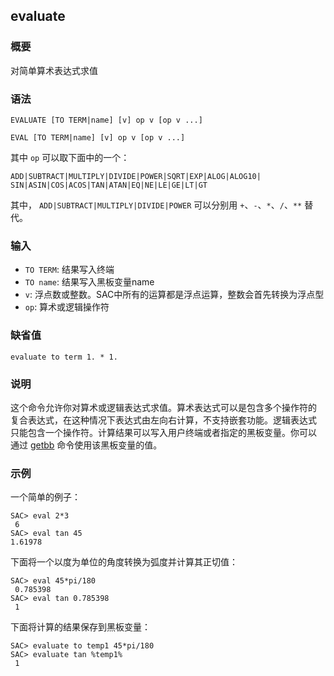 ## evaluate

### 概要

对简单算术表达式求值

### 语法

``` {.bash}
EVALUATE [TO TERM|name] [v] op v [op v ...]
```
``` {.bash}
EVAL [TO TERM|name] [v] op v [op v ...]
```

其中 `op` 可以取下面中的一个：

``` {.bash}
ADD|SUBTRACT|MULTIPLY|DIVIDE|POWER|SQRT|EXP|ALOG|ALOG10|
SIN|ASIN|COS|ACOS|TAN|ATAN|EQ|NE|LE|GE|LT|GT
```

其中， `ADD|SUBTRACT|MULTIPLY|DIVIDE|POWER` 可以分别用
`+`、`-`、`*`、`/`、`**` 替代。

### 输入

- `TO TERM`: 结果写入终端
- `TO name`: 结果写入黑板变量name
- `v`: 浮点数或整数。SAC中所有的运算都是浮点运算，整数会首先转换为浮点型
- `op`: 算术或逻辑操作符

### 缺省值

``` {.bash}
evaluate to term 1. * 1.
```

### 说明

这个命令允许你对算术或逻辑表达式求值。算术表达式可以是包含多个操作符的
复合表达式，在这种情况下表达式由左向右计算，不支持嵌套功能。逻辑表达式
只能包含一个操作符。计算结果可以写入用户终端或者指定的黑板变量。你可以
通过 [getbb](/commands/getbb.md) 命令使用该黑板变量的值。

### 示例

一个简单的例子：

``` {.bash}
SAC> eval 2*3
 6
SAC> eval tan 45
1.61978
```

下面将一个以度为单位的角度转换为弧度并计算其正切值：

``` {.bash}
SAC> eval 45*pi/180
 0.785398
SAC> eval tan 0.785398
 1
```

下面将计算的结果保存到黑板变量：

``` {.bash}
SAC> evaluate to temp1 45*pi/180
SAC> evaluate tan %temp1%
 1
```
